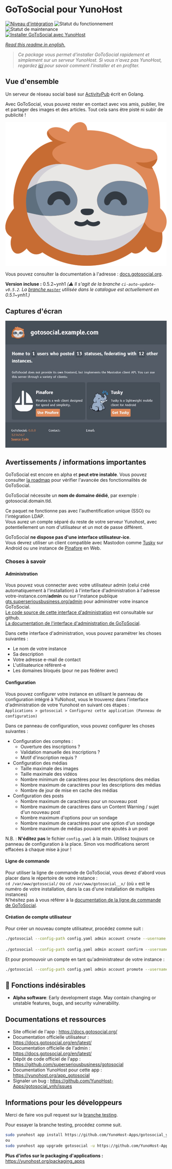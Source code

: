 <!--
N.B.: This README was automatically generated by https://github.com/YunoHost/apps/tree/master/tools/README-generator
It shall NOT be edited by hand.
-->

# GoToSocial pour YunoHost

[![Niveau d'intégration](https://dash.yunohost.org/integration/gotosocial.svg)](https://dash.yunohost.org/appci/app/gotosocial) ![Statut du fonctionnement](https://ci-apps.yunohost.org/ci/badges/gotosocial.status.svg) ![Statut de maintenance](https://ci-apps.yunohost.org/ci/badges/gotosocial.maintain.svg)  
[![Installer GoToSocial avec YunoHost](https://install-app.yunohost.org/install-with-yunohost.svg)](https://install-app.yunohost.org/?app=gotosocial)

*[Read this readme in english.](./README.md)*

> *Ce package vous permet d'installer GoToSocial rapidement et simplement sur un serveur YunoHost.
Si vous n'avez pas YunoHost, regardez [ici](https://yunohost.org/#/install) pour savoir comment l'installer et en profiter.*

## Vue d'ensemble

Un serveur de réseau social basé sur [ActivityPub](https://activitypub.rocks/) écrit en Golang.

Avec GoToSocial, vous pouvez rester en contact avec vos amis, publier, lire et partager des images et des articles. Tout cela sans être pisté ni subir de publicité !

![Le logo de GoToSocial, une tête de paresseux stylisée](./doc/logo_sloth.png)

Vous pouvez consulter la documentation à l'adresse : [docs.gotosocial.org](https://docs.gotosocial.org).


**Version incluse :** 0.5.2~ynh1 *(:warning: Il s'agit de la branche `ci-auto-update-v0.5.2`. La [branche `master`](https://github.com/YunoHost-Apps/gotosocial_ynh/tree/master) utilisée dans le catalogue est actuellement en 0.5.1\~ynh1.)*


## Captures d'écran

![Capture d'écran de GoToSocial](./doc/screenshots/screenshot.jpg)

## Avertissements / informations importantes

GoToSocial est encore en alpha et **peut etre instable**. Vous pouvez consulter [la roadmap](https://github.com/superseriousbusiness/gotosocial/blob/main/ROADMAP.md) pour vérifier l'avancée des fonctionnalités de GoToSocial.

GoToSocial nécessite un **nom de domaine dédié**, par exemple : gotosocial.domain.tld.

Ce paquet ne fonctionne pas avec l'authentification unique (SSO) ou l'intégration LDAP.  
Vous aurez un compte séparé du reste de votre serveur Yunohost, avec potentiellement un nom d'utilisateur et un mot de passe différent.

GoToSocial **ne dispose pas d'une interface utilisateur-ice**.  
Vous devrez utiliser un client compatible avec Mastodon comme [Tusky](https://tusky.app/) sur Android ou une instance de [Pinafore](https://pinafore.social/) en Web.

### Choses à savoir

#### Administration

Vous pouvez vous connecter avec votre utilisateur admin (celui créé automatiquement à l'installation) à l'interface d'administration à l'adresse votre-instance.com/**admin** ou sur l'instance publique [gts.superseriousbusiness.org/admin](https://gts.superseriousbusiness.org/admin/) pour administrer votre insance GoToSocial.  
[Le code source de cette interface d'administration](https://github.com/superseriousbusiness/gotosocial-admin) est consultable sur github.  
[La documentation de l'interface d'administration de GoToSocial](https://docs.gotosocial.org/en/latest/admin/admin_panel/).

Dans cette interface d'administration, vous pouvez paramétrer les choses suivantes :

* Le nom de votre instance
* Sa description
* Votre adresse e-mail de contact
* L'utilisateurice référent-e
* Les domaines bloqués (pour ne pas fédérer avec)

#### Configuration

Vous pouvez configurer votre instance en utilisant le panneau de configuration intégré à YuNohost, vous le trouverez dans l'interface d'administration de votre Yunohost en suivant ces étapes :  
`Applications > gotosocial > Configurez cette application (Panneau de configuration)`

Dans ce panneau de configuration, vous pouvez configurer les choses suivantes :

* Configuration des comptes :
  * Ouverture des inscriptions ?
  * Validation manuelle des inscriptions ?
  * Motif d'inscription requis ?
* Configuration des médias
  * Taille maximale des images
  * Taille maximale des vidéos
  * Nombre minimum de caractères pour les descriptions des médias
  * Nombre maximum de caractères pour les descriptions des médias
  * Nombre de jour de mise en cache des médias
* Configuration des posts
  * Nombre maximum de caractères pour un nouveau post
  * Nombre maximum de caractères dans un Content Warning / sujet d'un nouveau post
  * Nombre maximum d'options pour un sondage
  * Nombre maximum de caractères pour une option d'un sondage
  * Nombre maximum de médias pouvant etre ajoutés à un post

N.B. : **N'éditez pas** le fichier `config.yaml` à la main. Utilisez toujours ce panneau de configuration à la place. Sinon vos modifications seront effacées à chaque mise à jour !

#### Ligne de commande

Pour utiliser la ligne de commande de GoToSocial, vous devez d'abord vous placer dans le répertoire de votre instance :  
`cd /var/www/gotosocial/` ou `cd /var/www/gotosocial__x/` (où `x` est le numéro de votre installation, dans la cas d'une installation de multiples instances)  
N'hésitez pas à vous référer à la [documentation de la ligne de commande de GoToSocial](https://docs.gotosocial.org/en/latest/admin/cli/).

#### Création de compte utilisateur

Pour créer un nouveau compte utilisateur, procédez comme suit :

``` bash
./gotosocial --config-path config.yaml admin account create --username nom_dutilisateur --email utilisateur@example.org --password 'UnMotDePasseTrèsComplexe'

./gotosocial --config-path config.yaml admin account confirm --username nom_dutilisateur
```

Et pour promouvoir un compte en tant qu'administrateur de votre instance :

``` bash
./gotosocial --config-path config.yaml admin account promote --username nom_dutilisateur
```

## :red_circle: Fonctions indésirables

- **Alpha software**: Early development stage. May contain changing or unstable features, bugs, and security vulnerability.

## Documentations et ressources

* Site officiel de l'app : <https://docs.gotosocial.org/>
* Documentation officielle utilisateur : <https://docs.gotosocial.org/en/latest/>
* Documentation officielle de l'admin : <https://docs.gotosocial.org/en/latest/>
* Dépôt de code officiel de l'app : <https://github.com/superseriousbusiness/gotosocial>
* Documentation YunoHost pour cette app : <https://yunohost.org/app_gotosocial>
* Signaler un bug : <https://github.com/YunoHost-Apps/gotosocial_ynh/issues>

## Informations pour les développeurs

Merci de faire vos pull request sur la [branche testing](https://github.com/YunoHost-Apps/gotosocial_ynh/tree/testing).

Pour essayer la branche testing, procédez comme suit.

``` bash
sudo yunohost app install https://github.com/YunoHost-Apps/gotosocial_ynh/tree/testing --debug
ou
sudo yunohost app upgrade gotosocial -u https://github.com/YunoHost-Apps/gotosocial_ynh/tree/testing --debug
```

**Plus d'infos sur le packaging d'applications :** <https://yunohost.org/packaging_apps>
